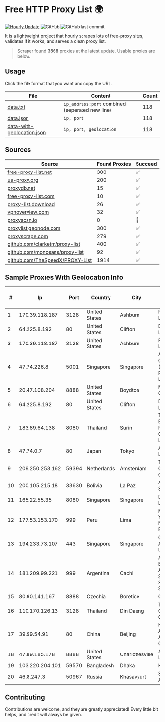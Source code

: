 
# Free HTTP Proxy List 🌍

[![Hourly Update](https://github.com/mertguvencli/http-proxy-list/actions/workflows/main.yml/badge.svg?branch=main)](https://github.com/mertguvencli/http-proxy-list/actions/workflows/main.yml)
![GitHub](https://img.shields.io/github/license/mertguvencli/http-proxy-list)
![GitHub last commit](https://img.shields.io/github/last-commit/mertguvencli/http-proxy-list)

It is a lightweight project that hourly scrapes lots of free-proxy sites, validates if it works, and serves a clean proxy list.


> Scraper found **3568** proxies at the latest update. Usable proxies are below.

## Usage

Click the file format that you want and copy the URL.


|File|Content|Count|
|----|-------|-----|
|[data.txt](https://raw.githubusercontent.com/mertguvencli/http-proxy-list/main/proxy-list/data.txt)|`ip_address:port` combined (seperated new line)|118|
|[data.json](https://raw.githubusercontent.com/mertguvencli/http-proxy-list/main/proxy-list/data.json)|`ip, port`|118|
|[data-with-geolocation.json](https://raw.githubusercontent.com/mertguvencli/http-proxy-list/main/proxy-list/data-with-geolocation.json)|`ip, port, geolocation`|118|

## Sources

|Source|Found Proxies|Succeed|
|------|-------------|-------|
|[free-proxy-list.net](https://free-proxy-list.net)|300|✅|
|[us-proxy.org](https://www.us-proxy.org)|200|✅|
|[proxydb.net](http://proxydb.net)|15|✅|
|[free-proxy-list.com](https://free-proxy-list.com/?page=&port=&type%5B%5D=http&type%5B%5D=https&up_time=0&search=Search)|10|✅|
|[proxy-list.download](https://www.proxy-list.download/HTTP)|26|✅|
|[vpnoverview.com](https://vpnoverview.com/privacy/anonymous-browsing/free-proxy-servers)|32|✅|
|[proxyscan.io](https://www.proxyscan.io)|0|🚫|
|[proxylist.geonode.com](https://proxylist.geonode.com/api/proxy-list?limit=300&page=1&sort_by=lastChecked&sort_type=desc&protocols=http,https)|300|✅|
|[proxyscrape.com](https://api.proxyscrape.com/v2/?request=displayproxies&protocol=http&timeout=10000&country=all&ssl=all&anonymity=all)|279|✅|
|[github.com/clarketm/proxy-list](https://raw.githubusercontent.com/clarketm/proxy-list/master/proxy-list-raw.txt)|400|✅|
|[github.com/monosans/proxy-list](https://raw.githubusercontent.com/monosans/proxy-list/main/proxies/http.txt)|92|✅|
|[github.com/TheSpeedX/PROXY-List](https://raw.githubusercontent.com/TheSpeedX/PROXY-List/master/http.txt)|1914|✅|


## Sample Proxies With Geolocation Info

|#|Ip|Port|Country|City|Internet Service Provider|
|-|--|----|-------|----|-------------------------|
|1|170.39.118.187|3128|United States|Ashburn|Rackdog, LLC|
|2|64.225.8.192|80|United States|Clifton|DigitalOcean, LLC|
|3|170.39.118.187|3128|United States|Ashburn|Rackdog, LLC|
|4|47.74.226.8|5001|Singapore|Singapore|Alibaba Cloud (Singapore) Private Limited|
|5|20.47.108.204|8888|United States|Boydton|Microsoft Corporation|
|6|64.225.8.192|80|United States|Clifton|DigitalOcean, LLC|
|7|183.89.64.138|8080|Thailand|Surin|Triple T Broadband Public Company Limited|
|8|47.74.0.7|80|Japan|Tokyo|Alibaba.com LLC|
|9|209.250.253.162|59394|Netherlands|Amsterdam|The Constant Company|
|10|200.105.215.18|33630|Bolivia|La Paz|AXS Bolivia S. A.|
|11|165.22.55.35|8080|Singapore|Singapore|DigitalOcean, LLC|
|12|177.53.153.170|999|Peru|Lima|Moreno Yanoc Nemias Bernardo|
|13|194.233.73.107|443|Singapore|Singapore|Contabo Asia Private Limited|
|14|181.209.99.221|999|Argentina|Cachi|ARSAT - Empresa Argentina de Soluciones Satelitales S.A.|
|15|80.90.141.167|8888|Czechia|Boretice|Oxid - III|
|16|110.170.126.13|3128|Thailand|Din Daeng|True Internet Corporation CO. Ltd.|
|17|39.99.54.91|80|China|Beijing|Hangzhou Alibaba Advertising Co|
|18|47.89.185.178|8888|United States|Charlottesville|Alibaba.com LLC|
|19|103.220.204.101|59570|Bangladesh|Dhaka|KS Network|
|20|46.8.247.3|50967|Russia|Khasavyurt|Saypudinov Ayatula|



## Contributing

Contributions are welcome, and they are greatly appreciated! Every
little bit helps, and credit will always be given.

